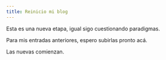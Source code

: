 ```yaml
---
title: Reinicio mi blog 
---
```


Esta es una nueva etapa, igual sigo cuestionando paradigmas.

Para mis entradas anteriores, espero subirlas pronto acá.

Las nuevas comienzan.

